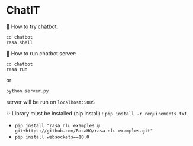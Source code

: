 # ChatIT

👾 How to try chatbot:
```
cd chatbot
rasa shell
```

👾 How to run chatbot server:
```
cd chatbot
rasa run
```
or
```
python server.py
```
server will be run on `localhost:5005`

✨ Library must be installed (pip install) : `pip install -r requirements.txt`
- `pip install "rasa_nlu_examples @ git+https://github.com/RasaHQ/rasa-nlu-examples.git"`
- `pip install websockets==10.0`
